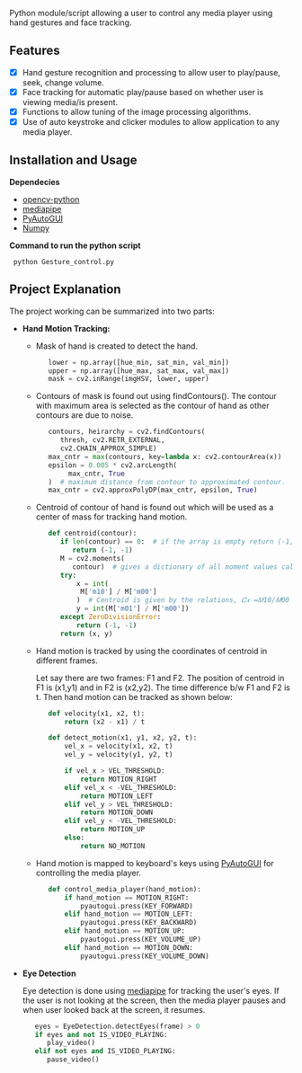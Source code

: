 
Python module/script allowing a user to control any media player using hand gestures and face tracking.

## Features

- [x] Hand gesture recognition and processing to allow user to play/pause, seek, change volume.
- [x] Face tracking for automatic play/pause based on whether user is viewing media/is present.
- [x] Functions to allow tuning of the image processing algorithms.
- [x] Use of auto keystroke and clicker modules to allow application to any media player.

## Installation and Usage
**Dependecies**

 - [opencv-python](https://pypi.org/project/opencv-python/) 
 - [mediapipe](https://pypi.org/project/mediapipe/)
 - [PyAutoGUI](https://pypi.org/project/PyAutoGUI/)
 - [Numpy](https://numpy.org/)

**Command to run the python script**

     python Gesture_control.py

## Project Explanation
The project working can be summarized into two parts:

 - **Hand Motion Tracking:** 
   - Mask of hand is created to detect the hand. 
     ```python
        lower = np.array([hue_min, sat_min, val_min])
        upper = np.array([hue_max, sat_max, val_max])
        mask = cv2.inRange(imgHSV, lower, upper)
     ```
   - Contours of mask is found out using findContours(). The contour with maximum area is selected as the contour of hand as other contours are due to noise.
     ```python
        contours, heirarchy = cv2.findContours(
           thresh, cv2.RETR_EXTERNAL,
           cv2.CHAIN_APPROX_SIMPLE) 
        max_cntr = max(contours, key=lambda x: cv2.contourArea(x))
        epsilon = 0.005 * cv2.arcLength(
             max_cntr, True
        )  # maximum distance from contour to approximated contour.
        max_cntr = cv2.approxPolyDP(max_cntr, epsilon, True)
     ```
   - Centroid of contour of hand is found out which will be used as a center of mass for tracking hand motion.
     ```python
        def centroid(contour):
           if len(contour) == 0:  # if the array is empty return (-1,-1)
              return (-1, -1)
           M = cv2.moments(
              contour)  # gives a dictionary of all moment values calculated
           try:
               x = int(
                M['m10'] / M['m00']
               )  # Centroid is given by the relations, 𝐶𝑥 =𝑀10/𝑀00 and 𝐶𝑦 =𝑀01/𝑀00
               y = int(M['m01'] / M['m00'])
           except ZeroDivisionError:
               return (-1, -1)
           return (x, y)
     ```
   - Hand motion is tracked by using the coordinates of centroid in different frames.
   
     Let say there are two frames: F1 and F2. The position of centroid in F1 is (x1,y1) and in F2 is (x2,y2). The time difference b/w F1 and F2 is t. Then          hand motion can be tracked as shown below:
     ```python
        def velocity(x1, x2, t):
            return (x2 - x1) / t

        def detect_motion(x1, y1, x2, y2, t):
            vel_x = velocity(x1, x2, t)
            vel_y = velocity(y1, y2, t)

            if vel_x > VEL_THRESHOLD:
                return MOTION_RIGHT
            elif vel_x < -VEL_THRESHOLD:
                return MOTION_LEFT
            elif vel_y > VEL_THRESHOLD:
                return MOTION_DOWN
            elif vel_y < -VEL_THRESHOLD:
                return MOTION_UP
            else:
                return NO_MOTION
     ```
   - Hand motion is mapped to keyboard's keys using [PyAutoGUI](https://pypi.org/project/PyAutoGUI/) for controlling the media player.
     ```python
        def control_media_player(hand_motion):
            if hand_motion == MOTION_RIGHT:
                pyautogui.press(KEY_FORWARD)
            elif hand_motion == MOTION_LEFT:
                pyautogui.press(KEY_BACKWARD)
            elif hand_motion == MOTION_UP:
                pyautogui.press(KEY_VOLUME_UP)
            elif hand_motion == MOTION_DOWN:
                pyautogui.press(KEY_VOLUME_DOWN)
     ```
     
 - **Eye Detection** 
 
     Eye detection is done using [mediapipe](https://pypi.org/project/mediapipe/) for tracking the user's eyes. If the user is not looking at the screen, then the media player pauses and when user looked back at the screen, it resumes.

     ```python
        eyes = EyeDetection.detectEyes(frame) > 0
        if eyes and not IS_VIDEO_PLAYING:
           play_video()
        elif not eyes and IS_VIDEO_PLAYING:
           pause_video()
     ```
